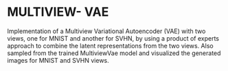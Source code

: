 # MULTIVIEW- VAE

Implementation of  a Multiview Variational Autoencoder (VAE) with two
views, one for MNIST and another for SVHN, by using a product of experts approach
to combine the latent representations from the two views.
Also sampled from the trained MultiviewVae model and visualized the generated
images for MNIST and SVHN views.
